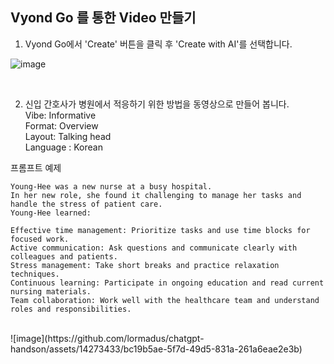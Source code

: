## Vyond Go 를 통한 Video 만들기
1. Vyond Go에서 'Create' 버튼을 클릭 후 'Create with AI'를 선택합니다.

![image](https://github.com/lormadus/chatgpt-handson/assets/14273433/b030b331-75c2-43fa-a689-f82ef0126d81)

<br>

2. 신입 간호사가 병원에서 적응하기 위한 방법을 동영상으로 만들어 봅니다.<br>
Vibe: Informative <br>
Format: Overview <br>
Layout: Talking head <br>
Language : Korean <br>
<p>프롬프트 예제</p>

```
Young-Hee was a new nurse at a busy hospital.
In her new role, she found it challenging to manage her tasks and handle the stress of patient care.
Young-Hee learned:

Effective time management: Prioritize tasks and use time blocks for focused work.
Active communication: Ask questions and communicate clearly with colleagues and patients.
Stress management: Take short breaks and practice relaxation techniques.
Continuous learning: Participate in ongoing education and read current nursing materials.
Team collaboration: Work well with the healthcare team and understand roles and responsibilities.
```
<br>
![image](https://github.com/lormadus/chatgpt-handson/assets/14273433/bc19b5ae-5f7d-49d5-831a-261a6eae2e3b)



